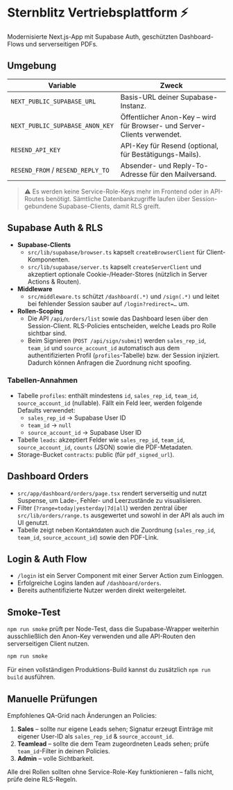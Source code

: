 # Sternblitz Vertriebsplattform ⚡

Modernisierte Next.js-App mit Supabase Auth, geschützten Dashboard-Flows und serverseitigen PDFs.

## Umgebung

| Variable | Zweck |
| --- | --- |
| `NEXT_PUBLIC_SUPABASE_URL` | Basis-URL deiner Supabase-Instanz. |
| `NEXT_PUBLIC_SUPABASE_ANON_KEY` | Öffentlicher Anon-Key – wird für Browser- und Server-Clients verwendet. |
| `RESEND_API_KEY` | API-Key für Resend (optional, für Bestätigungs-Mails). |
| `RESEND_FROM` / `RESEND_REPLY_TO` | Absender- und Reply-To-Adresse für den Mailversand. |

> ⚠️ Es werden keine Service-Role-Keys mehr im Frontend oder in API-Routes benötigt. Sämtliche Datenbankzugriffe laufen über Session-gebundene Supabase-Clients, damit RLS greift.

## Supabase Auth & RLS

- **Supabase-Clients**
  - `src/lib/supabase/browser.ts` kapselt `createBrowserClient` für Client-Komponenten.
  - `src/lib/supabase/server.ts` kapselt `createServerClient` und akzeptiert optionale Cookie-/Header-Stores (nützlich in Server Actions & Routen).
- **Middleware**
  - `src/middleware.ts` schützt `/dashboard(.*)` und `/sign(.*)` und leitet bei fehlender Session sauber auf `/login?redirect=…` um.
- **Rollen-Scoping**
  - Die API `/api/orders/list` sowie das Dashboard lesen über den Session-Client. RLS-Policies entscheiden, welche Leads pro Rolle sichtbar sind.
  - Beim Signieren (`POST /api/sign/submit`) werden `sales_rep_id`, `team_id` und `source_account_id` automatisch aus dem authentifizierten Profil (`profiles`-Tabelle) bzw. der Session injiziert. Dadurch können Anfragen die Zuordnung nicht spoofing.

### Tabellen-Annahmen

- Tabelle `profiles`: enthält mindestens `id`, `sales_rep_id`, `team_id`, `source_account_id` (nullable). Fällt ein Feld leer, werden folgende Defaults verwendet:
  - `sales_rep_id` → Supabase User ID
  - `team_id` → `null`
  - `source_account_id` → Supabase User ID
- Tabelle `leads`: akzeptiert Felder wie `sales_rep_id`, `team_id`, `source_account_id`, `counts` (JSON) sowie die PDF-Metadaten.
- Storage-Bucket `contracts`: public (für `pdf_signed_url`).

## Dashboard Orders

- `src/app/dashboard/orders/page.tsx` rendert serverseitig und nutzt Suspense, um Lade-, Fehler- und Leerzustände zu visualisieren.
- Filter (`?range=today|yesterday|7d|all`) werden zentral über `src/lib/orders/range.ts` ausgewertet und sowohl in der API als auch im UI genutzt.
- Tabelle zeigt neben Kontaktdaten auch die Zuordnung (`sales_rep_id`, `team_id`, `source_account_id`) sowie den PDF-Link.

## Login & Auth Flow

- `/login` ist ein Server Component mit einer Server Action zum Einloggen.
- Erfolgreiche Logins landen auf `/dashboard/orders`.
- Bereits authentifizierte Nutzer werden direkt weitergeleitet.

## Smoke-Test

`npm run smoke` prüft per Node-Test, dass die Supabase-Wrapper weiterhin ausschließlich den Anon-Key verwenden und alle API-Routen den serverseitigen Client nutzen.

```bash
npm run smoke
```

Für einen vollständigen Produktions-Build kannst du zusätzlich `npm run build` ausführen.

## Manuelle Prüfungen

Empfohlenes QA-Grid nach Änderungen an Policies:

1. **Sales** – sollte nur eigene Leads sehen; Signatur erzeugt Einträge mit eigener User-ID als `sales_rep_id` & `source_account_id`.
2. **Teamlead** – sollte die dem Team zugeordneten Leads sehen; prüfe `team_id`-Filter in deinen Policies.
3. **Admin** – volle Sichtbarkeit.

Alle drei Rollen sollten ohne Service-Role-Key funktionieren – falls nicht, prüfe deine RLS-Regeln.
